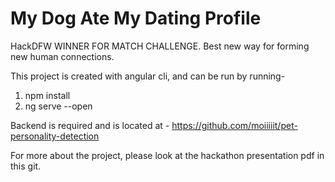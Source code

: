 # My Dog Ate My Dating Profile

HackDFW WINNER FOR MATCH CHALLENGE. Best new way for forming new human connections.

This project is created with angular cli, and can be run by running-
1. npm install
2. ng serve --open 

Backend is required and is located at - https://github.com/moiiiiit/pet-personality-detection

For more about the project, please look at the hackathon presentation pdf in this git.
